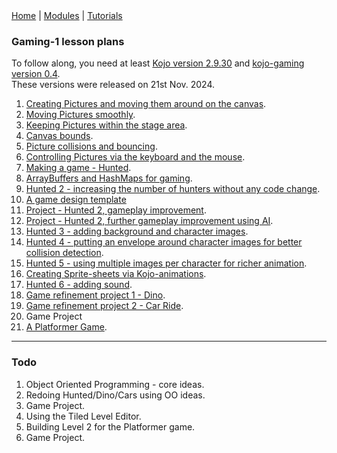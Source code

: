 <div class="nav">
  <a href="../../index.html">Home</a> | <a href="/modules/modules-index.html">Modules</a> | <a href="../../tutorials-index.html">Tutorials</a>
</div>

### Gaming-1 lesson plans

To follow along, you need at least [Kojo version 2.9.30](https://www.kogics.net/kojo-download) and [kojo-gaming version 0.4](https://github.com/litan/kojo-gaming/releases).  
These versions were released on 21st Nov. 2024.

1. [Creating Pictures and moving them around on the canvas](creating-moving-pictures.html).
1. [Moving Pictures smoothly](moving-pictures-smoothly.html).
1. [Keeping Pictures within the stage area](keeping-pictures-instage.html).
1. [Canvas bounds](canvas-bounds.html).
1. [Picture collisions and bouncing](pic-collisions-bouncing.html).
1. [Controlling Pictures via the keyboard and the mouse](pic-events.html).
1. [Making a game - Hunted](hunted.html).
1. [ArrayBuffers and HashMaps for gaming](abuffer-hmap.html).
1. [Hunted 2 - increasing the number of hunters without any code change](hunted2.html).
1. [A game design template](game-design-template.md)
1. [Project - Hunted 2, gameplay improvement](hunted2-improve.html).
1. [Project - Hunted 2, further gameplay improvement using AI](hunted2-improve-ai.html).
1. [Hunted 3 - adding background and character images](hunted3.html).
1. [Hunted 4 - putting an envelope around character images for better collision detection](hunted4.html).
1. [Hunted 5 - using multiple images per character for richer animation](hunted5.html).
1. [Creating Sprite-sheets via Kojo-animations](sprite-sheet-animations.html).
1. [Hunted 6 - adding sound](hunted6.html).
1. [Game refinement project 1 - Dino](dino.html).
1. [Game refinement project 2 - Car Ride](car-ride.html).
1. Game Project
1. [A Platformer Game](platformer1.md).

---

### Todo

1. Object Oriented Programming - core ideas.
1. Redoing Hunted/Dino/Cars using OO ideas.
1. Game Project.
1. Using the Tiled Level Editor.
1. Building Level 2 for the Platformer game.
1. Game Project.
